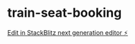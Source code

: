 # train-seat-booking

[Edit in StackBlitz next generation editor ⚡️](https://stackblitz.com/~/github.com/amithakur-official/train-seat-booking)